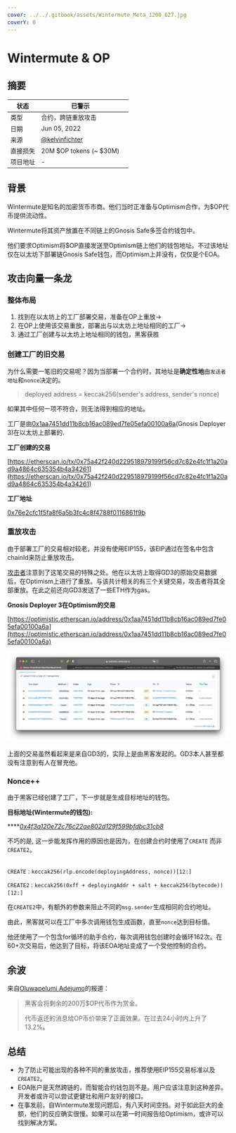```yaml
---
cover: ../../.gitbook/assets/Wintermute_Meta_1200_627.jpg
coverY: 0
---
```


# Wintermute & OP

## 摘要

| 状态       | 已警示                                                                          |   |
| ------------ | ------------------------------------------------------------------------------ | - |
| 类型         | 合约，跨链重放攻击                                            |   |
| 日期         | Jun 05, 2022                                                                   |   |
| 来源       | [@kelvinfichter](https://twitter.com/kelvinfichter/status/1534636743223386119) |   |
| 直接损失  | 20M $OP tokens (\~ $30M)                                                       |   |
| 项目地址 | -                                                                              |   |

## 背景

Wintermute是知名的加密货币市商。他们当时正准备与Optimism合作，为$OP代币提供流动性。

Wintermute将其资产放置在不同链上的Gnosis Safe多签合约钱包中。

他们要求Optimism将$OP直接发送至Optimism链上他们的钱包地址。不过该地址仅在以太坊下部署链Gnosis Safe钱包，而Optimism上并没有，仅仅是个EOA。

## 攻击向量一条龙

### 整体布局

1. 找到在以太坊上的工厂部署交易，准备在OP上重放->
2. 在OP上使用该交易重放，部署出与以太坊上地址相同的工厂->
3. 通过工厂创建与以太坊上地址相同的钱包，黑客获胜

### 创建工厂的旧交易

为什么需要一笔旧的交易呢？因为当部署一个合约时，其地址是**确定性地**由`发送者地址`和`nonce`决定的。

> deployed address = keccak256(sender's address, sender's nonce)

如果其中任何一项不符合，则无法得到相应的地址。

工厂是由[0x1aa7451dd11b8cb16ac089ed7fe05efa00100a6a](https://etherscan.io/address/0x1aa7451dd11b8cb16ac089ed7fe05efa00100a6a)(Gnosis Deployer 3)在以太坊上部署的.

**工厂创建的交易**

[https://etherscan.io/tx/0x75a42f240d229518979199f56cd7c82e4fc1f1a20ad9a4864c635354b4a34261](https://etherscan.io/tx/0x75a42f240d229518979199f56cd7c82e4fc1f1a20ad9a4864c635354b4a34261)

**工厂地址**

[0x76e2cfc1f5fa8f6a5b3fc4c8f4788f0116861f9b](https://etherscan.io/address/0x76e2cfc1f5fa8f6a5b3fc4c8f4788f0116861f9b)

### 重放攻击

由于部署工厂的交易相对较老，并没有使用EIP155，该EIP通过在签名中包含chainId来防止重放攻击。

[攻击者](https://optimistic.etherscan.io/address/0x60b28637879b5a09d21b68040020ffbf7dba5107)注意到了这笔交易的特殊之处。他在以太坊上取得GD3的原始交易数据后，在Optimism上进行了重放。与该共计相关的有三个关键交易，攻击者将其全部重放。在此之前还向GD3发送了一些ETH作为gas。

**Gnosis Deployer 3在Optimism的交易**

[https://optimistic.etherscan.io/address/0x1aa7451dd11b8cb16ac089ed7fe05efa00100a6a](https://optimistic.etherscan.io/address/0x1aa7451dd11b8cb16ac089ed7fe05efa00100a6a)

![](../../.gitbook/assets/image.png)

上面的交易虽然看起来是来自GD3的，实际上是由黑客发起的。GD3本人甚至都没有注意到有人在冒充他。

### Nonce++

由于黑客已经创建了工厂，下一步就是生成目标地址的钱包。

**目标地址(Wintermute的钱包):**

\*\*\*\*[_0x4f3a120e72c76c22ae802d129f599bfdbc31cb8_](https://etherscan.io/address/0x4f3a120e72c76c22ae802d129f599bfdbc31cb81)

不巧的是, 这一步能发挥作用的原因也是因为，在创建合约时使用了`CREATE` 而非 `CREATE2`。

\
`CREATE` : `keccak256(rlp.encode(deployingAddress, nonce))[12:]`

`CREATE2` : `keccak256(0xff + deployingAddr + salt + keccak256(bytecode))[12:]`

在`CREATE2`中，有额外的参数来阻止不同的`msg.sender`生成相同的合约地址。

由此，黑客就可以在工厂中多次调用钱包生成函数，直至`nonce`达到目标值。

他还使用了一个包含for循环的助手合约，每次调用钱包创建时会循环162次。在60+次交易后，他达到了目标，将该EOA地址变成了一个受他控制的合约。

## 余波

来自[Oluwapelumi Adejumo](https://cryptoslate.com/optimism-hacker-confirms-they-are-whitehat-returns-most-of-stolen-funds/)的报道：

> 黑客会将剩余的200万$OP代币作为赏金。
>
> 代币返还的消息给OP币价带来了正面效果。在过去24小时内上升了13.2%。

## 总结

* 为了防止可能出现的各种不同的重放攻击，推荐使用EIP155交易标准以及`CREATE2`。
* EOA账户是天然跨链的，而智能合约钱包则不是。用户应该注意到这种差异。开发者或许可以尝试更健壮和用户友好的接口。
* 在事发前，自Wintermute发现问题后，有八天时间空挡。对于如此巨大的金额，他们的反应确实很慢。如果可以在第一时间报告给Optimism，或许可以找到解决方案。